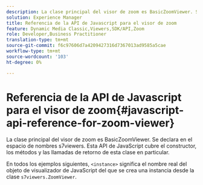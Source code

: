 ```yaml
---
description: La clase principal del visor de zoom es BasicZoomViewer. Se declara en el espacio de nombres s7viewers. Esta API de JavaScript cubre el constructor, los métodos y las llamadas de retorno de esta clase en particular.
solution: Experience Manager
title: Referencia de la API de Javascript para el visor de zoom
feature: Dynamic Media Classic,Viewers,SDK/API,Zoom
role: Developer,Business Practitioner
translation-type: tm+mt
source-git-commit: f6c97606d7a4209427316d7367013ad9585a5cae
workflow-type: tm+mt
source-wordcount: '103'
ht-degree: 0%

---
```



# Referencia de la API de Javascript para el visor de zoom{#javascript-api-reference-for-zoom-viewer}

La clase principal del visor de zoom es BasicZoomViewer. Se declara en el espacio de nombres s7viewers. Esta API de JavaScript cubre el constructor, los métodos y las llamadas de retorno de esta clase en particular.

En todos los ejemplos siguientes, `<instance>` significa el nombre real del objeto de visualizador de JavaScript del que se crea una instancia desde la clase `s7viewers.ZoomViewer`.
